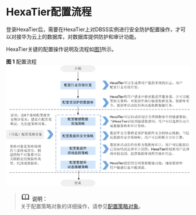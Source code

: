 # HexaTier配置流程<a name="ZH-CN_TOPIC_0111166458"></a>

登录HexaTier后，需要在HexaTier上对DBSS实例进行安全防护配置操作，才可以对接华为云上的数据库，对数据库提供防护和审计功能。

HexaTier关键的配置操作说明及流程如[图1](#fig18350802165225)所示。

**图 1**  配置流程<a name="fig18350802165225"></a>  
![](figures/配置流程.png "配置流程")

>![](public_sys-resources/icon-note.gif) **说明：**   
>关于配置策略对象的详细操作，请参见[配置策略对象](策略对象简介.md)。  

